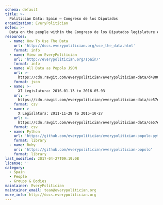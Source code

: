 ```yaml
---
schema: default
title: >-
  Politician Data: Spain — Congreso de los Diputados
organization: EveryPolitician
notes: >-
  Data on the people within the Congreso de los Diputados legislature of Spain.
resources:
  - name: How To Use The Data
    url: 'http://docs.everypolitician.org/use_the_data.html'
    format: info
  - name: View on EveryPolitician
    url: 'http://everypolitician.org/spain/'
    format: info
  - name: All Data as Popolo JSON
    url: >-
      https://cdn.rawgit.com/everypolitician/everypolitician-data/d48003338f5fa33258c7ed90338cef127870f743/data/Spain/Congress/ep-popolo-v1.0.json
    format: json
  - name: >-
      XI Legislatura: 2016-01-13 to 2016-05-03
    url: >-
      https://cdn.rawgit.com/everypolitician/everypolitician-data/ce57ed017ca5a4ac73ceb250b36b51559832cbd5/data/Spain/Congress/term-11.csv
    format: csv
  - name: >-
      X Legislatura: 2011-11-28 to 2015-10-27
    url: >-
      https://cdn.rawgit.com/everypolitician/everypolitician-data/ce57ed017ca5a4ac73ceb250b36b51559832cbd5/data/Spain/Congress/term-10.csv
    format: csv
  - name: Python
    url: 'https://github.com/everypolitician/everypolitician-popolo-python'
    format: library
  - name: Ruby
    url: 'https://github.com/everypolitician/everypolitician-popolo'
    format: library
last_modified: 2017-04-27T09:19:08
license: ''
category:
  - Spain
  - People
  - Groups & Bodies
maintainer: EveryPolitician
maintainer_email: team@everypolitician.org
more_info: http://docs.everypolitician.org
---
```


